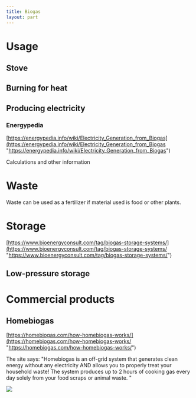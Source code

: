 ```yaml
---
title: Biogas
layout: part
---
```

# Usage

## Stove

## Burning for heat

## Producing electricity

### Energypedia

[https://energypedia.info/wiki/Electricity_Generation_from_Biogas](https://energypedia.info/wiki/Electricity_Generation_from_Biogas "https://energypedia.info/wiki/Electricity_Generation_from_Biogas")

Calculations and other information

# Waste

Waste can be used as a fertilizer if material used is food or other plants.

# Storage

[https://www.bioenergyconsult.com/tag/biogas-storage-systems/](https://www.bioenergyconsult.com/tag/biogas-storage-systems/ "https://www.bioenergyconsult.com/tag/biogas-storage-systems/")

## Low-pressure storage

# Commercial products

## Homebiogas

[https://homebiogas.com/how-homebiogas-works/](https://homebiogas.com/how-homebiogas-works/ "https://homebiogas.com/how-homebiogas-works/")

The site says: "Homebiogas is an off-grid system that generates clean energy without any electricity AND allows you to properly treat your household waste! The system produces up to 2 hours of cooking gas every day solely from your food scraps or animal waste. "

![](https://homebiogas.com/wp-content/uploads/2016/07/HOWITWORKS-illustration-1200.jpg)